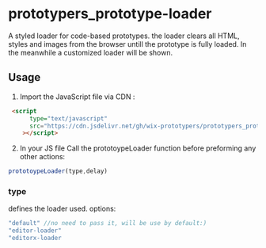 # prototypers_prototype-loader

A styled loader for code-based prototypes. the loader clears all HTML, styles and images from the browser untill the prototype is fully loaded. In the meanwhile a customized loader will be shown.
## Usage
1. Import the JavaScript file via CDN :
```HTML
 <script
      type="text/javascript"
      src="https://cdn.jsdelivr.net/gh/wix-prototypers/prototypers_prototype-loader-preview@latest/loader.js"
    ></script>
```
2. In your JS file Call the prototoypeLoader function before preforming any other actions:

```Javascript
prototoypeLoader(type,delay)
```
### type 
defines the loader used. options:
```Javascript
"default" //no need to pass it, will be use by default:)
"editor-loader"
"editorx-loader
```
